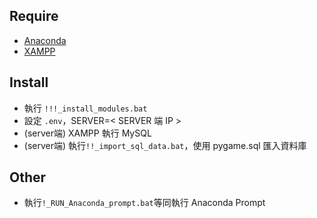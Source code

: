 ## Require
* [Anaconda](https://www.anaconda.com/products/individual)
* [XAMPP](https://www.apachefriends.org/zh_tw/index.html)

## Install
* 執行 `!!!_install_modules.bat`
* 設定 `.env`，SERVER=< SERVER 端 IP >
* (server端) XAMPP 執行 MySQL
* (server端) 執行`!!_import_sql_data.bat`，使用 pygame.sql 匯入資料庫

## Other
* 執行`!_RUN_Anaconda_prompt.bat`等同執行 Anaconda Prompt
